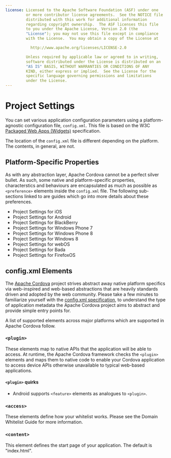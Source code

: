 ```yaml
---
license: Licensed to the Apache Software Foundation (ASF) under one
         or more contributor license agreements.  See the NOTICE file
         distributed with this work for additional information
         regarding copyright ownership.  The ASF licenses this file
         to you under the Apache License, Version 2.0 (the
         "License"); you may not use this file except in compliance
         with the License.  You may obtain a copy of the License at

           http://www.apache.org/licenses/LICENSE-2.0

         Unless required by applicable law or agreed to in writing,
         software distributed under the License is distributed on an
         "AS IS" BASIS, WITHOUT WARRANTIES OR CONDITIONS OF ANY
         KIND, either express or implied.  See the License for the
         specific language governing permissions and limitations
         under the License.
---
```


Project Settings
================

You can set various application configuration parameters using a platform-agnostic configuration file, `config.xml`.
This file is based on the W3C [Packaged Web Apps (Widgets)](http://www.w3.org/TR/widgets/) specification. 

The location of the `config.xml` file is different depending on the platform. The contents, in general, are not. 

## Platform-Specific Properties

As with any abstraction layer, Apache Cordova cannot be a perfect silver bullet. As such, some native and platform-specific
properties, characterstics and behaviours are encapsulated as much as possible as `<preference>` elements inside the
`config.xml` file. The following sub-sections linked to are guides which go into more details about these preferences.

- Project Settings for iOS
- Project Settings for Android
- Project Settings for BlackBerry
- Project Settings for Windows Phone 7
- Project Settings for Windows Phone 8
- Project Settings for Windows 8
- Project Settings for webOS
- Project Settings for Bada
- Project Settings for FirefoxOS

## config.xml Elements

The [Apache Cordova](http://cordova.io) project strives abstract away native platform specifics via web-inspired and web-based
abstractions that are heavily standards driven and adopted by the web community. Please take a few minutes to familiarize
yourself with the [config.xml specification](http://www.w3.org/TR/widgets/), to understand the type of application metadata the
Apache Cordova project aims to abstract and provide simple entry points for.

A list of supported elements across major platforms which are supported in Apache Cordova follow.

### `<plugin>`

These elements map to native APIs that the application will be able to access. At runtime, the Apache Cordova framework checks
the `<plugin>` elements and maps them to native code to enable your Cordova application to access device APIs otherwise
unavailable to typical web-based applications.

#### `<plugin>` quirks

- Android supports `<feature>` elements as analogues to `<plugin>`.

### `<access>`

These elements define how your whitelist works. Please see the Domain Whitelist Guide for more information.  

### `<content>`

This element defines the start page of your application. The default is "index.html". 
